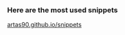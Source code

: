 ### Here are the most used snippets

<a href="https://artas90.github.io/snippets/">artas90.github.io/snippets</a>
